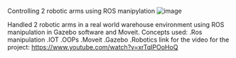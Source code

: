 Controlling 2 robotic arms using ROS manipylation
![image](https://user-images.githubusercontent.com/51998515/123447041-1459cd00-d5f7-11eb-9748-27fb59c908fc.png)

Handled 2 robotic arms in a real world warehouse environment using ROS manipulation in Gazebo software and Moveit.
Concepts used:
.Ros manipulation
.IOT
.OOPs
.Moveit
.Gazebo
.Robotics
link for the video for the project:
https://www.youtube.com/watch?v=xrTqIPOoHoQ

